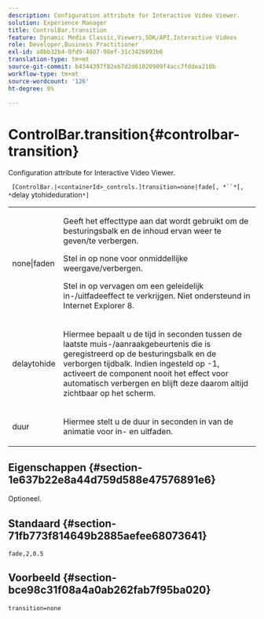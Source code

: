 ```yaml
---
description: Configuration attribute for Interactive Video Viewer.
solution: Experience Manager
title: ControlBar.transition
feature: Dynamic Media Classic,Viewers,SDK/API,Interactive Videos
role: Developer,Business Practitioner
exl-id: a8bb32b4-0fd9-4887-98ef-31c3426092b6
translation-type: tm+mt
source-git-commit: b4344397f82eb7d2d61020909f4acc7fddea210b
workflow-type: tm+mt
source-wordcount: '126'
ht-degree: 0%

---
```


# ControlBar.transition{#controlbar-transition}

Configuration attribute for Interactive Video Viewer.

` [ControlBar.|<containerId>_controls.]transition=none|fade[, *``*[, *`delay ytohideduration`*]`

<table id="table_441553CD34C94A58A9D7CBF772DEDDB6"> 
 <tbody> 
  <tr> 
   <td colname="col1"> <p> <span class="codeph"> none|faden</span> </p> </td> 
   <td colname="col2"> <p> Geeft het effecttype aan dat wordt gebruikt om de besturingsbalk en de inhoud ervan weer te geven/te verbergen. </p> <p>Stel in op <span class="codeph"> none</span> voor onmiddellijke weergave/verbergen. </p> <p>Stel in op <span class="codeph"> vervagen</span> om een geleidelijk in-/uitfadeeffect te verkrijgen. Niet ondersteund in Internet Explorer 8. </p> </td> 
  </tr> 
  <tr> 
   <td colname="col1"> <p><span class="codeph"><span class="varname"> delaytohide</span></span> </p> </td> 
   <td colname="col2"> <p> Hiermee bepaalt u de tijd in seconden tussen de laatste muis-/aanraakgebeurtenis die is geregistreerd op de besturingsbalk en de verborgen tijdbalk. Indien ingesteld op <span class="codeph"> -1</span>, activeert de component nooit het effect voor automatisch verbergen en blijft deze daarom altijd zichtbaar op het scherm. </p> </td> 
  </tr> 
  <tr> 
   <td colname="col1"> <p><span class="codeph"><span class="varname"> duur</span></span> </p> </td> 
   <td colname="col2"> <p> Hiermee stelt u de duur in seconden in van de animatie voor in- en uitfaden. </p> </td> 
  </tr> 
 </tbody> 
</table>

## Eigenschappen {#section-1e637b22e8a44d759d588e47576891e6}

Optioneel.

## Standaard {#section-71fb773f814649b2885aefee68073641}

`fade,2,0.5`

## Voorbeeld {#section-bce98c31f08a4a0ab262fab7f95ba020}

```
transition=none
```
